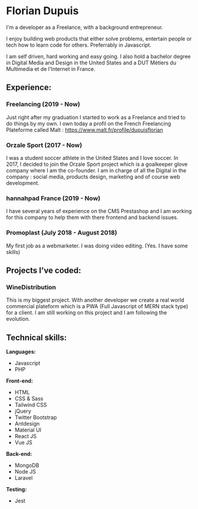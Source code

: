 # Florian Dupuis
I'm a developer as a Freelance, with a background entrepreneur.

I enjoy building web products that either solve problems, entertain people or tech how to learn code for others. Preferrably in Javascript.

I am self driven, hard working and easy going. I also hold a bachelor degree in Digital Media and Design in the United States and a DUT Métiers du Multimedia et de l'Internet in France.

## Experience:

### Freelancing (2019 - Now)
Just right after my graduation I started to work as a Freelance and tried to do things by my own. I own today a profil on the French Freelancing Plateforme called Malt : https://www.malt.fr/profile/dupuisflorian

### Orzale Sport (2017 - Now)
I was a student soccer athlete in the United States and I love soccer. In 2017, I decided to join the Orzale Sport project which is a goalkeeper glove company where I am the co-founder. I am in charge of all the Digital in the company : social media, products design, marketing and of course web development. 

### hannahpad France (2019 - Now)
I have several years of experience on the CMS Prestashop and I am working for this company to help them with there frontend and backend issues.

### Promoplast (July 2018 - August 2018)
My first job as a webmarketer. I was doing video editing. (Yes. I have some skills)

## Projects I've coded:

### WineDistribution
This is my biggest project. With another developer we create a real world commercial plateform which is a PWA (Full Javascript of MERN stack type) for a client. I am still working on this project and I am following the evolution.


## Technical skills:

**Languages:**

* Javascript
* PHP

**Front-end:**

* HTML
* CSS & Sass
* Tailwind CSS
* jQuery
* Twitter Bootstrap
* Antdesign
* Material UI
* React JS
* Vue JS

**Back-end:**

* MongoDB
* Node JS
* Laravel


**Testing:**

* Jest
